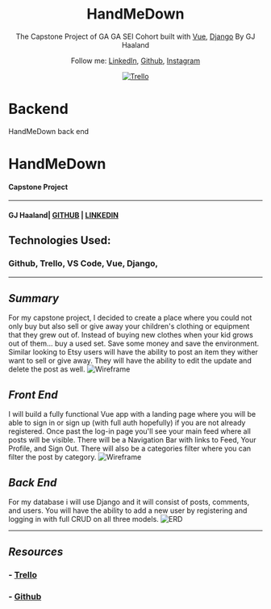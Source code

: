 
<!-- <div align="center">
  <img alt="Logo" src="https://yusong.space/wp-content/uploads/2022/05/Ellipse-1.png" width="100" />
  <h6>*Logo not finalized yet<h6>
</div> -->
<h1 align="center">
 HandMeDown 
</h1>
<p align="center">
  The Capstone Project of GA GA SEI Cohort built with <a href="https://vuejs.org/" target="_blank">Vue</a>, <a href="https://www.djangoproject.com/" target="_blank">Django</a> By GJ Haaland
</p>
<p align="center">
  Follow me:
  <a href="https://www.linkedin.com/in/gj-haaland-b3b131b7/" target="_blank">LinkedIn</a>,
  <a href="https://github.com/GG-Haaland" target="_blank">Github</a>,
  <a href="https://www.instagram.com/gee_eej/" target="_blank">Instagram</a>
</p>
<div align="center">

  
  [![Trello](https://img.shields.io/badge/-Trello-0052CC?style=for-the-badge&logo=Trello&logoColor=FFFFFF)](https://trello.com/b/pse5mXnf/bike-nyc)

</div>


# Backend
HandMeDown back end
# **HandMeDown**

#### Capstone Project

---

#### GJ Haaland| [GITHUB](https://github.com/GG-Haaland) | [LINKEDIN](https://www.linkedin.com/in/gj-haaland-b3b131b7/)

## Technologies Used:

### Github, Trello, VS Code, Vue, Django,

---

## **_Summary_**

For my capstone project, I decided to create a place where you could not only buy but also sell or give away your children's clothing or equipment that they grew out of. Instead of buying new clothes when your kid grows out of them... buy a used set. Save some money and save the environment. Similar looking to Etsy users will have the ability to post an item they wither want to sell or give away. They will have the ability to edit the update and delete the post as well.
![Wireframe](./readme_img/flowchart.png)

## **_Front End_**

I will build a fully functional Vue app with a landing page where you will be able to sign in or sign up (with full auth hopefully) if you are not already registered. Once past the log-in page you'll see your main feed where all posts will be visible. There will be a Navigation Bar with links to Feed, Your Profile, and Sign Out. There will also be a categories filter where you can filter the post by category.
![Wireframe](./readme_img/wireframe.png)

## **_Back End_**

For my database i will use Django and it will consist of posts, comments, and users. You will have the ability to add a new user by registering and logging in with full CRUD on all three models.
![ERD](./readme_img/erd.png)

---

## **_Resources_**

### - [Trello](https://trello.com/b/ItY6vv9L/handmedown)

### - [Github](https://github.com/GG-Haaland/Frontend)


